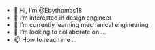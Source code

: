 - 👋 Hi, I’m @Ebythomas18
- 👀 I’m interested in design engineer 
- 🌱 I’m currently learning mechanical engineering 
- 💞️ I’m looking to collaborate on ...
- 📫 How to reach me ...

<!---
Ebythomas18/Ebythomas18 is a ✨ special ✨ repository because its `README.md` (this file) appears on your GitHub profile.
You can click the Preview link to take a look at your changes.
--->
